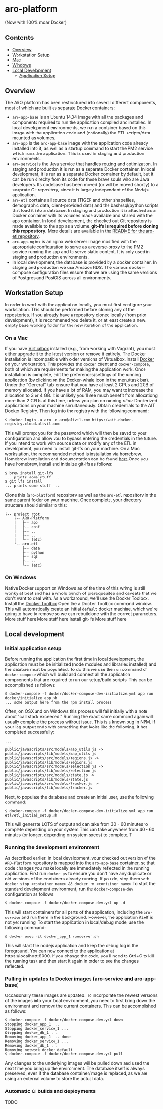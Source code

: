 # aro-platform
(Now with 100% moar Docker)

## Contents
 - [Overview](#overview)
 - [Workstation Setup](#workstation-setup)
  - [Mac](#on-a-mac)
  - [Windows](#on-windows)
- [Local Development](#local-development)
  - [Application Setup](#initial-application-setup)


## Overview

The ARO platform has been restructured into several different components, most of which are built as separate Docker containers:
  - `aro-app-base` is an Ubuntu 14.04 image with all the packages and components required to run the application compiled and installed. In local development environments, we run a container based on this image with the application code and (optionally) the ETL scripts/data mounted as volumes.
  - `aro-app` is the `aro-app-base` image with the application code already installed into it, as well as a startup command to start the PM2 service which runs the application. This is used in staging and production environments.
  - `aro-service` is the Java service that handles routing and optimization. In staging and production it is run as a separate Docker container. In local development, it is run as a separate Docker container by default, but it can be run direclty from its code for those brave souls who are Java developers. Its codebase has been moved (or will be moved shortly) to a seaprate Git repository, since it is largely independent of the Nodejs application.
  - `aro-etl` contains all source data (TIGER and other shapefiles, demographic data, client-provided data) and the bash/sql/python scripts that load it into a database. In staging and production it is attached as a Docker container with its volumes made available and shared with the app container. In local development, the checked out Git repository is made available to the app as a volume. **git-lfs is required before cloning this reppository.** More details are available in the [README for the aro-etl repository](http://octocat.altvil.com/AIT/aro-etl).
  - `aro-app-nginx` is an nginx web server image modified with the appropriate configuration to serve as a reverse-proxy to the PM2 service running the app and to serve static content. It is only used in staging and production environments.
  - In local development, the database is provided by a docker container. In staging and production we use Amazon RDS. The various docker-compose configuration files ensure that we are using the same versions of Postgres and PostGIS across all environments.

## Workstation Setup
In order to work with the application locally, you must first configure your workstation. This should be performed before cloning any of the repositories. If you already have a repository cloned locally (from prior development), it is recommened you delete it, or at least create a new, empty base working folder for the new iteration of the application. 
### On a Mac
If you have [Virtualbox](https://www.virtualbox.org/wiki/Downloads) installed (e.g., from working with Vagrant), you must either upgrade it to the latest version or remove it entirely. The Docker installation is incompatible with older versions of Virtualbox.
Install [Docker](https://docs.docker.com/docker-for-mac/) on your workstation. This provides the `docker` client and `docker-compose`, both of which are requirements for making the application work.
Once installation is complete, edit the preferences/settings of the running application (by clicking on the Docker-whale icon in the menu/task bar). Under the "General" tab, ensure that you have at least 2 CPUs and 2GB of memory allocated. If you have a lot of RAM, you may want to increase the allocation to 3 or 4 GB. It is unlikely you'll see much benefit from allocationg more than 2 CPUs at this time, unless you plan on running *other* Dockerized applications on your machine simultaneously.
Obtain credentials to the AIT Docker Registry. Then log into the registry with the following command:
```shell
$ docker login -u aro -e aro@altvil.com https://ait-docker-registry.cloud.altvil.com
```
This will prompt you for the password which will then be saved to your configuration and allow you to bypass entering the credentials in the future.
If you intend to work with source data or modify any of the ETL in development, you need to install git-lfs on your machine. On a Mac workstation, the recommended method is installation via homebrew. Homebrew installation and documentation can be found [here](http://brew.sh/).Once you have homebrew, install and initialize git-lfs as follows:
```shell
$ brew install git-lfs
... prints some stuff ...
$ git lfs install
... prints some stuff ...
```
Clone this (`aro-platform`) repository as well as the `aro-etl` repository in the same parent folder on your machine. Once complete, your directory structure should similar to this:
```
├-- project_root
    ├-- ARO-Platform
    |   ├-- app
    |   ├-- conf
    |   ├-- ..
    |   ├-- ..
    |   └-- (etc)
    └-- aro-etl
        ├-- data
        ├-- python
        ├-- sql
        ├-- .. 
        └-- (etc)
```
### On Windows
Native Docker support on Windows as of the time of this writng is still wonky at best and has a whole bunch of prerequesites and caveats that we don't want to deal with. As a workaround, we'll use the Docker Toolbox. 
Install the [Docker Toolbox](https://www.docker.com/products/docker-toolbox)
Open the a Docker Toolbox command window. This will automatically create an initial `default` docker machine, which we're going to have to remove so we can rebuild one with the correct parameters.
More stuff here
More stuff here
Install git-lfs
More stuff here

## Local development
### Initial application setup
Before running the application the first time in local development, the application must be be initialized (node modules and libraries installed) and the databse must be populated. To do this we use the `run` command of `docker-compose` which will build and connect all the application compoenents that are required to run our setup/build scripts. This can be accomplished as follows:
```shell
$ docker-compose -f docker/docker-compose-dev-initialize.yml app run docker/initialize_app.sh
... some output here from the npm install process
```
Often, on OSX and on Windows this process will fail initially with a note about "call stack exceeded." Running the exact same command again will usually complete the process without issue. This is a known bug in NPM.
If your log output ends with something that looks like the following, it has completed successfully:
```shell
...
...
public/javascripts/src/models/map_utils.js -> public/javascripts/lib/models/map_utils.js
public/javascripts/src/models/regions.js -> public/javascripts/lib/models/regions.js
public/javascripts/src/models/selection.js -> public/javascripts/lib/models/selection.js
public/javascripts/src/models/state.js -> public/javascripts/lib/models/state.js
public/javascripts/src/models/tracker.js -> public/javascripts/lib/models/tracker.js
```
Next, to populate the database and create an initial user, use the following command:
```shell
$ docker-compose -f docker/docker-compose-dev-initialize.yml app run etl/etl_initial_setup.sh
```
This will generate LOTS of output and can take from 30 - 60 minutes to complete depending on your system
This can take anywhere from 40 - 60 minutes (or longer, depending on system specs) to complete. T

### Running the development environment
As described earlier, in local development, your checked out version of the `ARO-Platform` repository is mapped into the `aro-app-base` container, so that code changes you make locally are immediately reflected in the running application. First run `docker ps` to ensure you don't have any duplicate or old versions of the containers already running. If you do, stop them with `docker stop <container_name> && docker rm <container_name>`
To start the standard development environment, run the `docker-compose-dev` configuration as follows:
```shell
$ docker-compose -f docker/docker-compose-dev.yml up -d
```
This will start containers for all parts of the application, including the `aro-service` and run them in the background. However, the applciation itself is not yet running. To start the application in local/debug mode, use the following command:
```shell
$ docker exec -it docker_app_1 runserver.sh
```
This will start the nodejs application and keep the debug log in the foreground. You can now connect to the application at https://localhost:8000. If you change the code, you'll need to Ctrl+C to kill the running task and then start it again in order to see the changes reflected.

### Pulling in updates to Docker images (aro-service and aro-app-base)
Occasionally these images are updated. To incorporate the newest versions of the images into your local environment, you need to first bring down the environment and remove the current containers. This can be accomplished as follows:
```shell
$ docker-compose -f docker/docker-compose-dev.yml down
Stopping docker_app_1 ...
Stopping docker_service_1 ...
Stopping docker_db_1 ...
Removing docker_app_1 ... done
Removing docker_service_1 ...
Removing docker_db_1 ...
Removing network docker_default
$ docker-compose -f docker/docker-compose-dev.yml pull
```
Any changes to the underlying images will be pulled down and used the next time you bring up the environment. The database itself is always preserved, even if the database container/image is replaced, as we are using an external volume to store the actual data.

### Automatic CI builds and deployments
TODO



